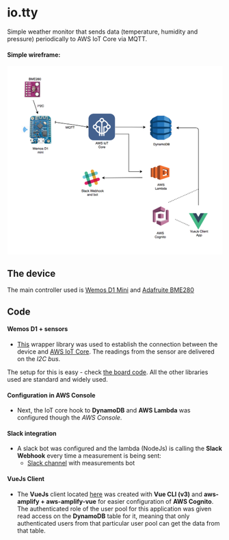 # io.tty

Simple weather monitor that sends data (temperature, humidity and pressure) periodically to AWS IoT Core via MQTT.

#### Simple wireframe: 
![wireframe](./docs/wireframe.png)

## The device

The main controller used is [Wemos D1 Mini](https://wiki.wemos.cc/products:d1:d1_mini) and [Adafruite BME280](https://www.adafruit.com/product/2652)

## Code 

#### Wemos D1 + sensors

- [This](https://github.com/debsahu/esp8266-arduino-aws-iot-ws) wrapper library was used to establish the connection between the device and [AWS IoT Core](https://aws.amazon.com/iot-core/). The readings from the sensor are delivered on the *I2C bus*.

The setup for this is easy - check [the board code](./src/thing/aws-iot-core-mqtt.ino). All the other libraries used are standard and widely used.

#### Configuration in AWS Console

- Next, the IoT core hook to **DynamoDB** and **AWS Lambda** was configured though the *AWS Console*.

#### Slack integration

- A slack bot was configured and the lambda (NodeJs) is calling the **Slack Webhook** every time a measurement is being sent: 
  * [Slack channel](https://iotty42.slack.com/messages/CFM6UPR7X/) with measurements bot

#### VueJs Client

- The **VueJs** client located [here](./src/io.tty-client) was created with **Vue CLI (v3)** and **aws-amplify + aws-amplify-vue** for easier configuration of **AWS Cognito**. The authenticated role of the user pool for this application was given read access on the **DynamoDB** table for it, meaning that only authenticated users from that particular user pool can get the data from that table.
